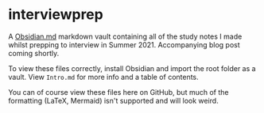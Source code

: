 # interviewprep
A [Obsidian.md](https://obsidian.md/) markdown vault containing all of the study notes I made whilst prepping to interview in Summer 2021. Accompanying blog post coming shortly.

To view these files correctly, install Obsidian and import the root folder as a vault. View `Intro.md` for more info and a table of contents.

You can of course view these files here on GitHub, but much of the formatting (LaTeX, Mermaid) isn't supported and will look weird.
